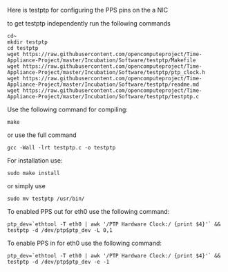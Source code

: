 Here is testptp for configuring the PPS pins on the a NIC

to get testptp independently run the following commands
```
cd~
mkdir testptp
cd testptp
wget https://raw.githubusercontent.com/opencomputeproject/Time-Appliance-Project/master/Incubation/Software/testptp/Makefile
wget https://raw.githubusercontent.com/opencomputeproject/Time-Appliance-Project/master/Incubation/Software/testptp/ptp_clock.h
wget https://raw.githubusercontent.com/opencomputeproject/Time-Appliance-Project/master/Incubation/Software/testptp/readme.md
wget https://raw.githubusercontent.com/opencomputeproject/Time-Appliance-Project/master/Incubation/Software/testptp/testptp.c
```
Use the following command for compiling:
```
make
```
or use the full command
```
gcc -Wall -lrt testptp.c -o testptp
```
For installation use:
```
sudo make install
```
or simply use
```
sudo mv testptp /usr/bin/
```
To enabled PPS out for eth0 use the following command:
```
ptp_dev=`ethtool -T eth0 | awk '/PTP Hardware Clock:/ {print $4}'` && testptp -d /dev/ptp$ptp_dev -L 0,1

```
To enable PPS in for eth0 use the following command:
```
ptp_dev=`ethtool -T eth0 | awk '/PTP Hardware Clock:/ {print $4}'` && testptp -d /dev/ptp$ptp_dev -e -1
```
